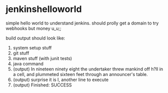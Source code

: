 # jenkinshelloworld
simple hello world to understand jenkins. should prolly get a domain to try webhooks but money u_u;;

build output should look like:
1. system setup stuff
2. git stuff
3. maven stuff (with junit tests)
4. java command
5. (output) In nineteen ninety eight the undertaker threw mankind off h?ll in a cell, and plummeted sixteen feet through an announcer's table.
6. (output) surprise it is I, another line to execute
7. (output) Finished: SUCCESS
